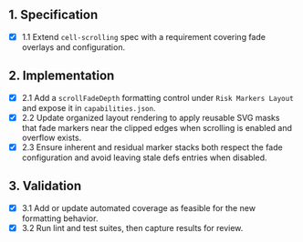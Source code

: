 ## 1. Specification
- [x] 1.1 Extend `cell-scrolling` spec with a requirement covering fade overlays and configuration.

## 2. Implementation
- [x] 2.1 Add a `scrollFadeDepth` formatting control under `Risk Markers Layout` and expose it in `capabilities.json`.
- [x] 2.2 Update organized layout rendering to apply reusable SVG masks that fade markers near the clipped edges when scrolling is enabled and overflow exists.
- [x] 2.3 Ensure inherent and residual marker stacks both respect the fade configuration and avoid leaving stale defs entries when disabled.

## 3. Validation
- [x] 3.1 Add or update automated coverage as feasible for the new formatting behavior.
- [x] 3.2 Run lint and test suites, then capture results for review.
